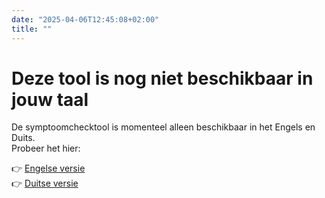 ```yaml
---
date: "2025-04-06T12:45:08+02:00"
title: ""
---
```

# Deze tool is nog niet beschikbaar in jouw taal
De symptoomchecktool is momenteel alleen beschikbaar in het Engels en Duits.  
Probeer het hier:  

👉 [Engelse versie](/aura-o-mat/)  
👉 [Duitse versie](/de/aura-o-mat/)
